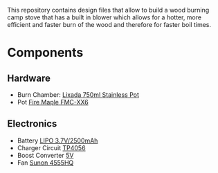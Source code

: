 This repository contains design files that allow to build a wood burning camp stove that has a built in blower which allows for a hotter, more efficient and faster burn of the wood and therefore for faster boil times.

# Components

## Hardware

* Burn Chamber: [Lixada 750ml Stainless Pot](https://www.aliexpress.com/item/1005005338303057.html)
* Pot [Fire Maple FMC-XX6](https://www.aliexpress.com/item/32786525148.html)

## Electronics

* Battery [LIPO 3.7V/2500mAh](https://www.aliexpress.com/item/1005005297517331.html)
* Charger Circuit [TP4056](https://www.aliexpress.com/item/1935814012.html)
* Boost Converter [5V](https://www.amazon.ca/dp/B07MTH1R39)
* Fan [Sunon 4555HQ](https://www.digikey.ca/en/products/detail/sunon-fans/4555HQ-MG75090V1-1C090-S9A/12685813)
